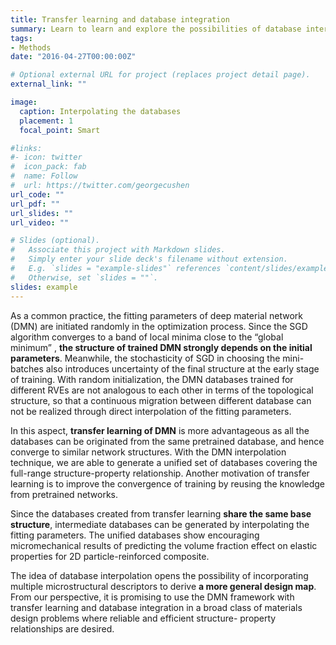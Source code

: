 ```yaml
---
title: Transfer learning and database integration
summary: Learn to learn and explore the possibilities of database interpolation and extrapolation.
tags:
- Methods
date: "2016-04-27T00:00:00Z"

# Optional external URL for project (replaces project detail page).
external_link: ""

image:
  caption: Interpolating the databases
  placement: 1
  focal_point: Smart

#links:
#- icon: twitter
#  icon_pack: fab
#  name: Follow
#  url: https://twitter.com/georgecushen
url_code: ""
url_pdf: ""
url_slides: ""
url_video: ""

# Slides (optional).
#   Associate this project with Markdown slides.
#   Simply enter your slide deck's filename without extension.
#   E.g. `slides = "example-slides"` references `content/slides/example-slides.md`.
#   Otherwise, set `slides = ""`.
slides: example
---
```

As a common practice, the fitting parameters of deep material network (DMN) are initiated randomly in the optimization process. Since the SGD algorithm converges to a band of local minima close to the “global minimum” , **the structure of trained DMN strongly depends on the initial parameters**. Meanwhile, the stochasticity of SGD in choosing the mini-batches also introduces uncertainty of the final structure at the early stage of training. With random initialization, the DMN databases trained for different RVEs are not analogous to each other in terms of the topological structure, so that a continuous migration between different database can not be realized through direct interpolation of the fitting parameters. 

In this aspect, **transfer learning of DMN** is more advantageous as all the databases can be originated from the same pretrained database, and hence converge to similar network structures. With the DMN interpolation technique, we are able to generate a unified set of databases covering the full-range structure-property relationship. Another motivation of transfer learning is to improve the convergence of training by reusing the knowledge from pretrained networks.

Since the databases created from transfer learning **share the same base structure**, intermediate databases can be generated by interpolating the fitting parameters. The unified databases show encouraging micromechanical results of predicting the volume fraction effect on elastic properties for 2D particle-reinforced composite.

The idea of database interpolation opens the possibility of incorporating multiple microstructural descriptors to derive **a more general design map**. From our perspective, it is promising to use the DMN framework with transfer learning and database integration in a broad class of materials design problems where reliable and efficient structure- property relationships are desired.
